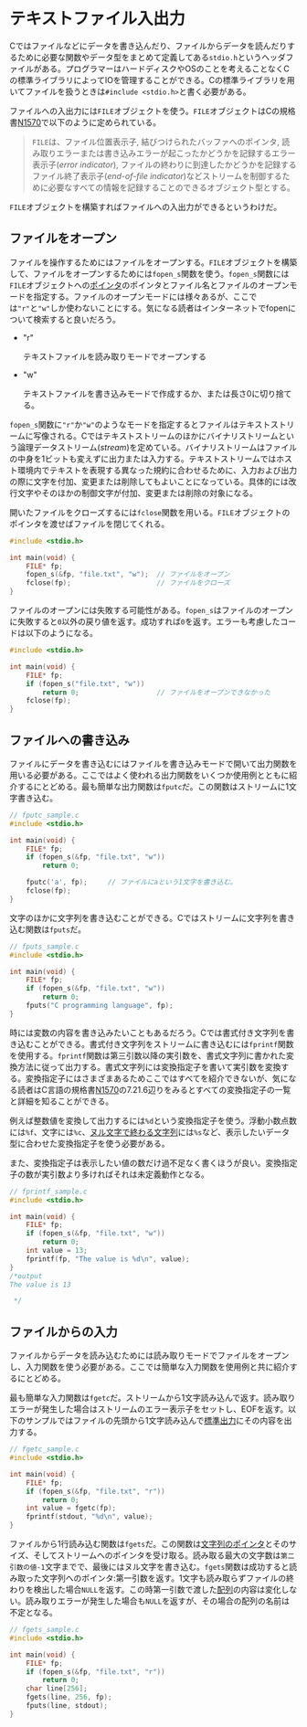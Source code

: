 # テキストファイル入出力

Cではファイルなどにデータを書き込んだり、ファイルからデータを読んだりするために必要な関数やデータ型をまとめて定義してある`stdio.h`というヘッダファイルがある。プログラマーはハードディスクやOSのことを考えることなくCの標準ライブラリによってIOを管理することができる。Cの標準ライブラリを用いてファイルを扱うときは`#include <stdio.h>`と書く必要がある。

ファイルへの入出力には`FILE`オブジェクトを使う。`FILE`オブジェクトはCの規格書[N1570](http://www.open-std.org/jtc1/sc22/wg14/www/docs/n1570.pdf)で以下のように定められている。

>`FILE`は、ファイル位置表示子, 結びつけられたバッファへのポインタ, 読み取りエラーまたは書き込みエラーが起こったかどうかを記録するエラー表示子(*error indicator*), ファイルの終わりに到達したかどうかを記録するファイル終了表示子(*end-of-file indicator*)などストリームを制御するために必要なすべての情報を記録することのできるオブジェクト型とする。

`FILE`オブジェクトを構築すればファイルへの入出力ができるというわけだ。

## ファイルをオープン

ファイルを操作するためにはファイルをオープンする。`FILE`オブジェクトを構築して、ファイルをオープンするためには`fopen_s`関数を使う。`fopen_s`関数には`FILE`オブジェクトへの[ポインタ]()のポインタとファイル名とファイルのオープンモードを指定する。ファイルのオープンモードには様々あるが、ここでは`"r"`と`"w"`しか使わないことにする。気になる読者はインターネットでfopenについて検索すると良いだろう。

- "r"

    テキストファイルを読み取りモードでオープンする

- "w"

    テキストファイルを書き込みモードで作成するか、または長さ0に切り捨てる。

`fopen_s`関数に`"r"`か`"w"`のようなモードを指定するとファイルはテキストストリームに写像される。Cではテキストストリームのほかにバイナリストリームという論理データストリーム(*stream*)を定めている。バイナリストリームはファイルの中身を1ビットも変えずに出力または入力する。テキストストリームではホスト環境内でテキストを表現する異なった規約に合わせるために、入力および出力の際に文字を付加、変更または削除してもよいことになっている。具体的には改行文字やそのほかの制御文字が付加、変更または削除の対象になる。

開いたファイルをクローズするには`fclose`関数を用いる。`FILE`オブジェクトのポインタを渡せばファイルを閉じてくれる。

```c
#include <stdio.h>

int main(void) {
    FILE* fp;
    fopen_s(&fp, "file.txt", "w");  // ファイルをオープン
    fclose(fp);                     // ファイルをクローズ
}

```

ファイルのオープンには失敗する可能性がある。`fopen_s`はファイルのオープンに失敗すると`0`以外の戻り値を返す。成功すれば`0`を返す。エラーも考慮したコードは以下のようになる。

```c
#include <stdio.h>

int main(void) {
    FILE* fp;
    if (fopen_s("file.txt", "w"))
        return 0;                   // ファイルをオープンできなかった
    fclose(fp);
}
```

## ファイルへの書き込み

ファイルにデータを書き込むにはファイルを書き込みモードで開いて出力関数を用いる必要がある。ここではよく使われる出力関数をいくつか使用例とともに紹介するにとどめる。最も簡単な出力関数は`fputc`だ。この関数はストリームに1文字書き込む。

```c
// fputc_sample.c
#include <stdio.h>

int main(void) {
    FILE* fp;
    if (fopen_s(&fp, "file.txt", "w"))
        return 0;

    fputc('a', fp);     // ファイルにaという1文字を書き込む。
    fclose(fp);
}
```

文字のほかに文字列を書き込むことができる。Cではストリームに文字列を書き込む関数は`fputs`だ。

```c
// fputs_sample.c
#include <stdio.h>

int main(void) {
    FILE* fp;
    if (fopen_s(&fp, "file.txt", "w"))
        return 0;
    fputs("C programming language", fp);
}
```

時には変数の内容を書き込みたいこともあるだろう。Cでは書式付き文字列を書き込むことができる。書式付き文字列をストリームに書き込むには`fprintf`関数を使用する。`fprintf`関数は第三引数以降の実引数を、書式文字列に書かれた変換方法に従って出力する。書式文字列には変換指定子を書いて実引数を変換する。変換指定子にはさまざまあるためここではすべてを紹介できないが、気になる読者はC言語の規格書[N1570](http://www.open-std.org/jtc1/sc22/wg14/www/docs/n1570.pdf)の7.21.6辺りをみるとすべての変換指定子の一覧と詳細を知ることができる。

例えば整数値を変換して出力するには`%d`という変換指定子を使う。浮動小数点数には`%f`、文字には`%c`、[ヌル文字で終わる文字列]()には`%s`など、表示したいデータ型に合わせた変換指定子を使う必要がある。

また、変換指定子は表示したい値の数だけ過不足なく書くほうが良い。変換指定子の数が実引数より多ければそれは未定義動作となる。

```c
// fprintf_sample.c
#include <stdio.h>

int main(void) {
    FILE* fp;
    if (fopen_s(&fp, "file.txt", "w"))
        return 0;
    int value = 13;
    fprintf(fp, "The value is %d\n", value);
}
/*output
The value is 13

 */
```

## ファイルからの入力

ファイルからデータを読み込むためには読み取りモードでファイルをオープンし、入力関数を使う必要がある。ここでは簡単な入力関数を使用例と共に紹介するにとどめる。

最も簡単な入力関数は`fgetc`だ。ストリームから1文字読み込んで返す。読み取りエラーが発生した場合はストリームのエラー表示子をセットし、EOFを返す。以下のサンプルではファイルの先頭から1文字読み込んで[標準出力]()にその内容を出力する。

```c
// fgetc_sample.c
#include <stdio.h>

int main(void) {
    FILE* fp;
    if (fopen_s(&fp, "file.txt", "r"))
        return 0;
    int value = fgetc(fp);
    fprintf(stdout, "%d\n", value);
}
```

ファイルから1行読み込む関数は`fgets`だ。この関数は[文字列のポインタ]()とそのサイズ、そしてストリームへのポインタを受け取る。読み取る最大の文字数は`第二引数の値-1`文字までで、最後にはヌル文字を書き込む。`fgets`関数は成功すると読み取った文字列へのポインタ:第一引数を返す。1文字も読み取らずファイルの終わりを検出した場合`NULL`を返す。この時第一引数で渡した[配列]()の内容は変化しない。読み取りエラーが発生した場合も`NULL`を返すが、その場合の配列の名前は不定となる。

```c
// fgets_sample.c
#include <stdio.h>

int main(void) {
    FILE* fp;
    if (fopen_s(&fp, "file.txt", "r"))
        return 0;
    char line[256];
    fgets(line, 256, fp);
    fputs(line, stdout);
}
```


